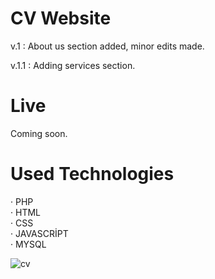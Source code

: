 # CV Website

v.1 : About us section added, minor edits made.

v.1.1 : Adding services section.

# Live

Coming soon.

# Used Technologies

· PHP<br>
· HTML<br>
· CSS<br>
· JAVASCRİPT<br>
· MYSQL<br>

![cv](https://user-images.githubusercontent.com/40199261/124458736-0265f000-dd96-11eb-9e2e-f18b4d2d4228.png)
